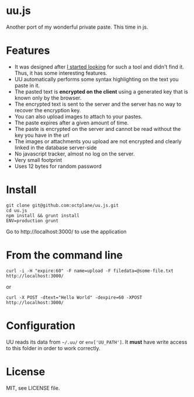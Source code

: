 uu.js
=====

Another port of my wonderful private paste. This time in js.

Features
=======

- It was designed after <a href='http://stackoverflow.com/questions/9465215/pastie-with-api-and-language-detection'>I started looking</a> for such a tool and didn't find it. Thus, it has some interesting features.
- UU automatically performs some syntax highlighting on the text you paste in it.
- The pasted text is **encrypted on the client** using a generated key that is known only by the browser.
- The encrypted text is sent to the server and the server has no way to recover the encryption key.
- You can also upload images to attach to your pastes.
- The paste expires after a given amount of time.
- The paste is encrypted on the server and cannot be read without the key you have in the url
- The images or attachments you upload are not encrypted and clearly linked in the database server-side
- No javascript tracker, almost no log on the server.
- Very small footprint
- Uses 12 bytes for random password

Install
=======

```
git clone git@github.com:octplane/uu.js.git
cd uu.js
npm install && grunt install
ENV=production grunt

```

Go to http://localhost:3000/ to use the application

From the command line
=====================

```
curl -i -H "expire:60" -F name=upload -F filedata=@some-file.txt http://localhost:3000/
```
or
```
curl -X POST -dtext="Hello World" -dexpire=60 -XPOST http://localhost:3000/
```

Configuration
===========

UU reads its data from `~/.uu/` or `env['UU_PATH']`. It **must** have write access to this folder in order to work correctly.

License
======

MIT, see LICENSE file.

